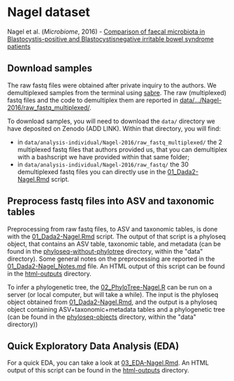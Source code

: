 # Nagel dataset
Nagel et al. (_Microbiome_, 2016) - [Comparison of faecal microbiota in Blastocystis-positive and Blastocystisnegative irritable bowel syndrome patients][1]

[1]: https://microbiomejournal.biomedcentral.com/articles/10.1186/s40168-016-0191-0


## Download samples

The raw fastq files were obtained after private inquiry to the authors. We demultiplexed samples from the terminal using [sabre](https://github.com/najoshi/sabre). The raw (multiplexed) fastq files and the code to demultiplex them are reported in [data/.../Nagel-2016/raw_fastq_multiplexed/](../../../data/analysis-individual/Nagel-2016/raw_fastq_multiplexed/).

To download samples, you will need to download the `data/` directory we have deposited on Zenodo (ADD LINK). Within that directory, you will find:
- in `data/analysis-individual/Nagel-2016/raw_fastq_multiplexed/` the 2 multiplexed fastq files that authors provided us, that you can demultiplex with a bashscript we have provided within that same folder;
- in `data/analysis-individual/Nagel-2016/raw_fastq/` the 30 demultiplexed fastq files you can directly use in the [01_Dada2-Nagel.Rmd](01_Dada2-Nagel.Rmd) script.


## Preprocess fastq files into ASV and taxonomic tables

Preprocessing from raw fastq files, to ASV and taxonomic tables, is done with the [01_Dada2-Nagel.Rmd](01_Dada2-Nagel.Rmd) script. The output of that script is a phyloseq object, that contains an ASV table, taxonomic table, and metadata (can be found in the [phyloseq-without-phylotree](../../../data/phyloseq-objects/phyloseq-without-phylotree/) directory, within the "data" directory). Some general notes on the preprocessing are reported in the [01_Dada2-Nagel_Notes.md](01_Dada2-Nagel_Notes.md) file. An HTML output of this script can be found in the [html-outputs](./html-outputs/) directory.

To infer a phylogenetic tree, the [02_PhyloTree-Nagel.R](02_PhyloTree-Nagel.R) can be run on a server (or local computer, but will take a while). The input is the phyloseq object obtained from [01_Dada2-Nagel.Rmd](01_Dada2-Nagel.Rmd), and the output is a phyloseq object containing ASV+taxonomic+metadata tables and a phylogenetic tree (can be found in the [phyloseq-objects](../../../data/phyloseq-objects/) directory, within the "data" directory))


## Quick Exploratory Data Analysis (EDA)

For a quick EDA, you can take a look at [03_EDA-Nagel.Rmd](03_EDA-Nagel.Rmd). An HTML output of this script can be found in the [html-outputs](./html-outputs/) directory.